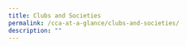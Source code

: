 ```yaml
---
title: Clubs and Societies
permalink: /cca-at-a-glance/clubs-and-societies/
description: ""
---
```

